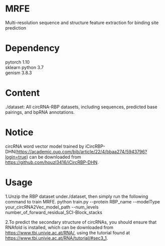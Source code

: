 # MRFE
Multi-resolution sequence and structure feature extraction for binding site prediction
# Dependency 
pytorch 1.10  
sklearn 
python 3.7  
genism 3.8.3

# Content 
./dataset: All circRNA-RBP datasets, including sequences, predicted base pairings, and bpRNA annotations.

# Notice
circRNA word vector model trained by iCircRBP-DHN(https://academic.oup.com/bib/article/22/4/bbaa274/5943796?login=true) can be downloaded from https://github.com/houzl3416/iCircRBP-DHN.

# Usage
1.Unzip the RBP dataset under./dataset, then simply run the following command to train MRFE.
python train.py --protein RBP_name --modelType your_circRNA2Vec_model_path --num_levels number_of_forward_residual_SCI-Block_stacks

2.To predict the secondary structure of circRNAs, you should ensure that RNAfold is installed, which can be downloaded from https://www.tbi.univie.ac.at/RNA/, using the tutorial found at https://www.tbi.univie.ac.at/RNA/tutorial/#sec3_1.

